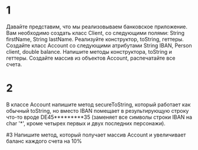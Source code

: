 # 1
Давайте представим, что мы реализовываем банковское приложение. Вам необходимо создать класс Client, со следующими полями: String firstName, String lastName. 
Реализуйте конструктор, toString, геттеры. Создайте класс Account со следующими атрибутами String IBAN, Person client, double balance. Напишите методы конструктора, toString и геттеры. 
Создайте массив из объектов Account, распечатайте все счета.

# 2
В классе Account напишите метод secureToString, который работает как обычный toString, но вместо IBAN помещает в результирующую строку что-то вроде DE45*********35 (заменяет все символы строки IBAN на char '\*', кроме четырех первых и двух последних персонажи).

#3
Напишите метод, который получает массив Account и увеличивает баланс каждого счета на 10% 
